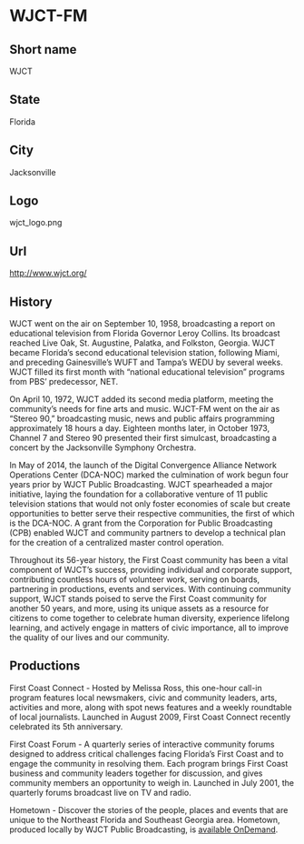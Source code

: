 # WJCT-FM

## Short name

WJCT

## State

Florida

## City

Jacksonville

## Logo

wjct\_logo.png

## Url

http://www.wjct.org/

## History

WJCT went on the air on September 10, 1958, broadcasting a report
on educational television from Florida Governor Leroy Collins. Its broadcast reached
Live Oak, St. Augustine, Palatka, and Folkston, Georgia. WJCT became Florida’s
second educational television station, following Miami, and preceding Gainesville’s
WUFT and Tampa’s WEDU by several weeks. WJCT filled its first month with “national
educational television” programs from PBS’ predecessor, NET.

On April 10, 1972,
WJCT added its second media platform, meeting the community’s needs for fine arts
and music. WJCT-FM went on the air as “Stereo 90,” broadcasting music, news and
public affairs programming approximately 18 hours a day. Eighteen months later,
in October 1973, Channel 7 and Stereo 90 presented their first simulcast, broadcasting
a concert by the Jacksonville Symphony Orchestra.

In May of 2014, the launch
of the Digital Convergence Alliance Network Operations Center (DCA-NOC) marked
the culmination of work begun four years prior by WJCT Public Broadcasting. WJCT
spearheaded a major initiative, laying the foundation for a collaborative venture
of 11 public television stations that would not only foster economies of scale
but create opportunities to better serve their respective communities, the first
of which is the DCA-NOC. A grant from the Corporation for Public Broadcasting
(CPB) enabled WJCT and community partners to develop a technical plan for the
creation of a centralized master control operation.

Throughout its 56-year history,
the First Coast community has been a vital component of WJCT’s success, providing
individual and corporate support, contributing countless hours of volunteer work,
serving on boards, partnering in productions, events and services. With continuing
community support, WJCT stands poised to serve the First Coast community for another
50 years, and more, using its unique assets as a resource for citizens to come
together to celebrate human diversity, experience lifelong learning, and actively
engage in matters of civic importance, all to improve the quality of our lives
and our community.


## Productions

First Coast Connect - Hosted by Melissa Ross, this one-hour call-in
program features local newsmakers, civic and community leaders, arts, activities
and more, along with spot news features and a weekly roundtable of local journalists.
Launched in August 2009, First Coast Connect recently celebrated its 5th anniversary.


First Coast Forum - A quarterly series of interactive community forums designed
to address critical challenges facing Florida’s First Coast and to engage the
community in resolving them. Each program brings First Coast business and community
leaders together for discussion, and gives community members an opportunity to
weigh in. Launched in July 2001, the quarterly forums broadcast live on TV and
radio. 

Hometown - Discover the stories of the people, places and events that
are unique to the Northeast Florida and Southeast Georgia area.  Hometown, produced
locally by WJCT Public Broadcasting, is [available OnDemand](http://www.wjct.tv/programs/).

